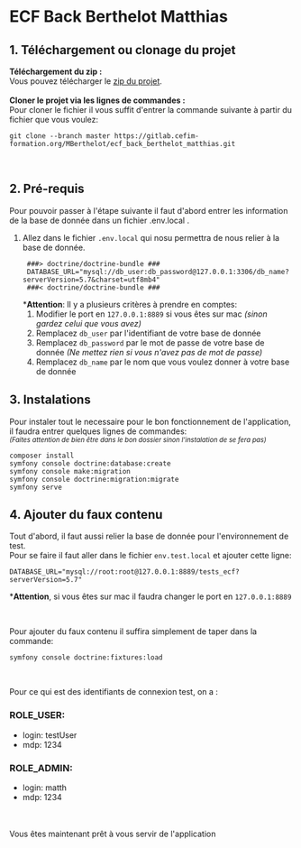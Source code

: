 # ECF Back Berthelot Matthias

## 1. Téléchargement ou clonage du projet
**Téléchargement du zip :**  
Vous pouvez télécharger le [zip du projet](https://gitlab.cefim-formation.org/MBerthelot/ecf_back_berthelot_matthias/-/archive/master/ecf_back_berthelot_matthias-master.zip).
<br><br>
**Cloner le projet via les lignes de commandes :**  
Pour cloner le fichier il vous suffit d'entrer la commande suivante à partir du fichier que vous voulez:  
```
git clone --branch master https://gitlab.cefim-formation.org/MBerthelot/ecf_back_berthelot_matthias.git
```
<br>  

## 2. Pré-requis
Pour pouvoir passer à l'étape suivante il faut d'abord entrer les information de la base de donnée dans un fichier .env.local .  
1. Allez dans le fichier `.env.local` qui nosu permettra de nous relier à la base de donnée. 
   ```
    ###> doctrine/doctrine-bundle ###
    DATABASE_URL="mysql://db_user:db_password@127.0.0.1:3306/db_name?serverVersion=5.7&charset=utf8mb4"
    ###< doctrine/doctrine-bundle ###
   ```
   ***Attention**: Il y a plusieurs critères à prendre en comptes:  
   1. Modifier le port en `127.0.0.1:8889` si vous êtes sur mac *(sinon gardez celui que vous avez)*
   2. Remplacez `db_user` par l'identifiant de votre base de donnée
   3. Remplacez `db_password` par le mot de passe de votre base de donnée *(Ne mettez rien si vous n'avez pas de mot de passe)*
   4. Remplacez `db_name` par le nom que vous voulez donner à votre base de donnée

## 3. Instalations
Pour instaler tout le necessaire pour le bon fonctionnement de l'application, il faudra entrer quelques lignes de commandes:  
<sub>*(Faites attention de bien être dans le bon dossier sinon l'instalation de se fera pas)*</sub>  
```
composer install
symfony console doctrine:database:create
symfony console make:migration
symfony console doctrine:migration:migrate
symfony serve
```

## 4. Ajouter du faux contenu


Tout d'abord, il faut aussi relier la base de donnée pour l'environnement de test.  
Pour se faire il faut aller dans le fichier `env.test.local` et ajouter cette ligne:
```
DATABASE_URL="mysql://root:root@127.0.0.1:8889/tests_ecf?serverVersion=5.7"
```
***Attention**, si vous êtes sur mac il faudra changer le port en `127.0.0.1:8889`

<br>

Pour ajouter du faux contenu il suffira simplement de taper dans la commande:
```
symfony console doctrine:fixtures:load
```

<br>

Pour ce qui est des identifiants de connexion test, on a :  
### ROLE_USER:
- login: testUser
- mdp: 1234
### ROLE_ADMIN:
- login: matth
- mdp: 1234

<br><br>
Vous êtes maintenant prêt à vous servir de l'application

